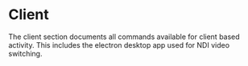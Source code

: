 # Client

The client section documents all commands available for client based activity. This includes the electron desktop app used for NDI video switching.